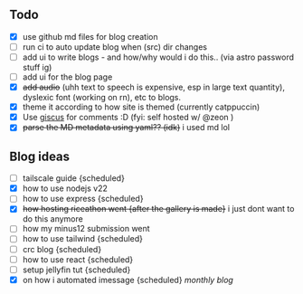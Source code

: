 ## Todo

- [x] use github md files for blog creation
- [ ] run ci to auto update blog when (src) dir changes
- [ ] add ui to write blogs - and how/why would i do this.. (via astro password stuff ig)
- [ ] add ui for the blog page
- [x] ~~add audio~~ (uhh text to speech is expensive, esp in large text quantity), dyslexic font (working on rn), etc to blogs.
- [x] theme it according to how site is themed (currently catppuccin)
- [x] Use [giscus](https://giscus.app/) for comments :D (fyi: self hosted w/ @zeon )
- [x] ~~parse the MD metadata using yaml?? (idk)~~ i used md lol

## Blog ideas

- [ ] tailscale guide {scheduled}
- [x] how to use nodejs v22
- [ ] how to use express {scheduled}
- [x] ~~how hosting riceathon went {after the gallery is made}~~ i just dont want to do this anymore
- [ ] how my minus12 submission went
- [ ] how to use tailwind {scheduled}
- [ ] crc blog {scheduled}
- [ ] how to use react {scheduled}
- [ ] setup jellyfin tut {scheduled}
- [x] on how i automated imessage {scheduled}
      _monthly blog_
